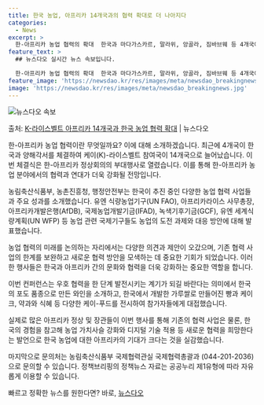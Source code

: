 ```yaml
---
title: 한국 농업, 아프리카 14개국과의 협력 확대로 더 나아지다
categories:
  - News
excerpt: >
  한-아프리카 농업 협력의 확대  한국과 마다가스카르, 말라위, 앙골라, 짐바브웨 등 4개국이 최근 양해각서를…
feature_text: >
  ## 뉴스다오 실시간 뉴스 속보입니다.

  한-아프리카 농업 협력의 확대  한국과 마다가스카르, 말라위, 앙골라, 짐바브웨 등 4개국이 최근 양해각서를…
feature_image: 'https://newsdao.kr/res/images/meta/newsdao_breakingnews.jpg'
image: 'https://newsdao.kr/res/images/meta/newsdao_breakingnews.jpg'
---
```


![뉴스다오 속보](https://newsdao.kr/res/images/meta/newsdao_breakingnews.jpg)

<p>출처: <a href="https://newsdao.kr/4125" rel="dofollow">K-라이스벨트 아프리카 14개국과 한국 농업 협력 확대</a> | 뉴스다오</p>

한-아프리카 농업 협력이란 무엇일까요? 이에 대해 소개하겠습니다. 최근에 4개국이 한국과 양해각서를 체결하여 케이(K)-라이스벨트 참여국이 14개국으로 늘어났습니다. 이번 체결식은 한-아프리카 정상회의의 부대행사로 열렸습니다. 이를 통해 한-아프리카 농업 분야에서의 협력과 연대가 더욱 강화될 전망입니다.

농림축산식품부, 농촌진흥청, 행정안전부는 한국이 추진 중인 다양한 농업 협력 사업들과 주요 성과를 소개했습니다. 유엔 식량농업기구(UN FAO), 아프리카라이스 사무총장, 아프리카개발은행(AfDB), 국제농업개발기금(IFAD), 녹색기후기금(GCF), 유엔 세계식량계획(UN WFP) 등 농업 관련 국제기구들도 농업의 도전 과제와 대응 방안에 대해 발표했습니다.

농업 협력의 미래를 논의하는 자리에서는 다양한 의견과 제안이 오갔으며, 기존 협력 사업의 한계를 보완하고 새로운 협력 방안을 모색하는 데 중요한 기회가 되었습니다. 이러한 행사들은 한국과 아프리카 간의 문화와 협력을 더욱 강화하는 중요한 역할을 합니다.

이번 컨퍼런스는 우호 협력을 한 단계 발전시키는 계기가 되길 바란다는 의미에서 한국의 포도 품종으로 만든 와인을 소개하고, 한국에서 개발한 가루쌀로 만들어진 빵과 케이크, 약과와 식혜 등 다양한 케이-푸드를 전시하여 참가자들에게 대접했습니다.

실제로 많은 아프리카 정상 및 장관들이 이번 행사를 통해 기존의 협력 사업은 물론, 한국의 경험을 참고해 농업 가치사슬 강화와 디지털 기술 적용 등 새로운 협력을 희망한다는 발언으로 한국 농업에 대한 아프리카의 기대가 크다는 것을 실감했습니다.

마지막으로 문의처는 농림축산식품부 국제협력관실 국제협력총괄과 (044-201-2036)으로 문의할 수 있습니다. 정책브리핑의 정책뉴스 자료는 공공누리 제1유형에 따라 자유롭게 이용할 수 있습니다.<p>빠르고 정확한 뉴스를 원한다면? 바로, <a href="https://newsdao.kr" rel="dofollow">뉴스다오</a></p>


